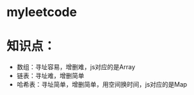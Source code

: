 <!--
 * @description: 
 * @author: xiangrong.liu
 * @Date: 2020-05-29 16:26:49
 * @LastEditors: xiangrong.liu
 * @LastEditTime: 2020-05-29 16:34:53
--> 
# myleetcode

# 知识点：
- 数组：寻址容易，增删难，js对应的是Array
- 链表：寻址难，增删简单
- 哈希表：寻址简单，增删简单，用空间换时间，js对应的是Map

